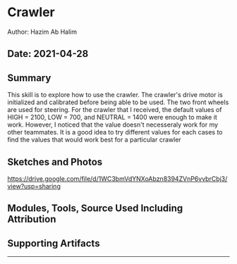#  Crawler
Author: Hazim Ab Halim

Date: 2021-04-28
-----

## Summary
This skill is to explore how to use the crawler. The crawler's drive motor is initialized and calibrated before being able to be used. The two front wheels are used for steering. 
For the crawler that I received, the default values of HIGH = 2100, LOW = 700, and NEUTRAL = 1400 were enough to make it work. However, I noticed that the value doesn't necesseraly work for my other teammates. 
It is a good idea to try different values for each cases to find the values that would work best for a particular crawler

## Sketches and Photos
https://drive.google.com/file/d/1WC3bmVdYNXoAbzn8394ZVnP6vvbrCbj3/view?usp=sharing

## Modules, Tools, Source Used Including Attribution


## Supporting Artifacts


-----
